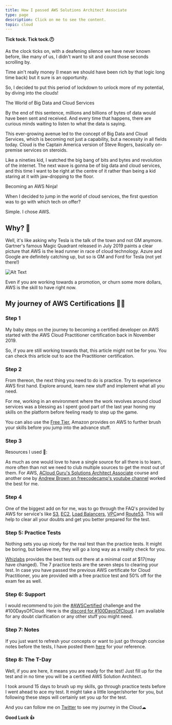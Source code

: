 ```yaml
---
title: How I passed AWS Solutions Architect Associate
type: page
description: Click on me to see the content.
topic: cloud
---
```


**Tick tock. Tick tock.🕐**

As the clock ticks on, with a deafening silence we have never known before, like many of us, I didn't want to sit and count those seconds scrolling by.

Time ain't really money (I mean we should have been rich by that logic long time back) but it sure is an opportunity.

So, I decided to put this period of lockdown to unlock more of my potential, by diving into the clouds!

The World of Big Data and Cloud Services

By the end of this sentence, millions and billions of bytes of data would have been sent and received. And every time that happens, there are curious minds waiting to listen to what the data is saying.

This ever-growing avenue led to the concept of Big Data and Cloud Services, which is becoming not just a capability, but a necessity in all fields today.
Cloud is the Captain America version of Steve Rogers, basically on-premise services on steroids.

Like a nineties kid, I watched the big bang of bits and bytes and revolution of the internet.
The next wave is gonna be of big data and cloud services, and this time I want to be right at the centre of it rather than being a kid staring at it with jaw-dropping to the floor.

Becoming an AWS Ninja!

When I decided to jump in the world of cloud services, the first question was to go with which tech on offer?

Simple. I chose AWS.

## Why? 🤔

Well, it's like asking why Tesla is the talk of the town and not GM anymore.
Gartner's famous Magic Quadrant released in July 2019 paints a clear picture that AWS is the lead runner in race of cloud technology.
Azure and Google are definitely catching up, but so is GM and Ford for Tesla (not yet there!)

![Alt Text](https://dev-to-uploads.s3.amazonaws.com/i/uw4loiyleu6n4c521l3s.png)

Even if you are working towards a promotion, or churn some more dollars, AWS is the skill to have right now.

## My journey of AWS Certifications 🚴‍♀️

### Step 1

My baby steps on the journey to becoming a certified developer on AWS started with the AWS Cloud Practitioner certification back in November 2019.

So, if you are still working towards that, this article might not be for you. You can check this article out to ace the Practitioner certification.

### Step 2

From thereon, the next thing you need to do is practice. Try to experience AWS first hand. Explore around, learn new stuff and implement what all you need.

For me, working in an environment where the work revolves around cloud services was a blessing as I spent good part of the last year honing my skills on the platform before feeling ready to step up the game.

You can also use the [Free Tier](https://aws.amazon.com/free/), Amazon provides on AWS to further brush your skills before you jump into the advance stuff.

### Step 3

Resources I used 📘:

As much as one would love to have a single source for all there is to learn, more often than not we need to club multiple sources to get the most out of them.
For AWS, [ACloud Guru's Solutions Architect Associate](https://acloud.guru/learn/aws-certified-solutions-architect-associate) course and another one by [Andrew Brown on freecodecamp's youtube channel](https://youtu.be/Ia-UEYYR44s) worked the best for me.

### Step 4

One of the biggest add on for me, was to go through the FAQ's provided by AWS for service's like [S3](https://aws.amazon.com/s3/faqs/), [EC2](https://aws.amazon.com/ec2/faqs/), [Load Balancers](https://aws.amazon.com/elasticloadbalancing/faqs/), [VPC](https://aws.amazon.com/vpc/faqs/)and [Route53](https://aws.amazon.com/route53/faqs/).
This will help to clear all your doubts and get you better prepared for the test.

### Step 5: Practice Tests

Nothing sets you up nicely for the real test than the practice tests.
It might be boring, but believe me, they will go a long way as a reality check for you.

[Whizlabs](https://www.whizlabs.com/) provides the best tests out there at a minimal cost at $17(may have changed). The 7 practice tests are the seven steps to clearing your test.
In case you have passed the previous AWS certificate for Cloud Practitioner, you are provided with a free practice test and 50% off for the exam fee as well.

### Step 6: Support

I would recommend to join the [#AWSCertified](https://www.freecodecamp.org/news/awscertified-challenge-free-path-aws-cloud-certifications/) challenge and the #100DaysOfCloud. Here is the [discord for #100DaysOfCloud](https://discord.gg/dvUh79v).
I am available for any doubt clarification or any other stuff you might need.

### Step 7: Notes

If you just want to refresh your concepts or want to just go through concise notes before the tests, I have posted them [here](https://rishabkumar7.github.io/CloudNotes/) for your reference.

### Step 8: The T-Day

Well, if you are here, it means you are ready for the test!
Just fill up for the test and in no time you will be a certified AWS Solution Architect.

I took around 15 days to brush up my skills, go through practice tests before I went ahead to ace my test.
It might take a little longer/shorter for you, but following these steps will certainly set you up for the test.

And you can follow me on [Twitter](https://twitter.com/rishabk7) to see my journey in the Cloud☁

**Good Luck 👍**
